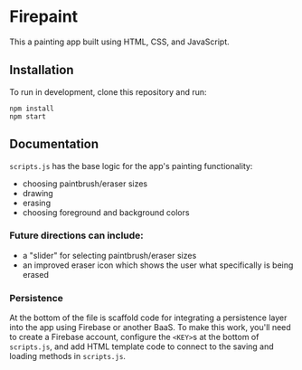 # Firepaint

This a painting app built using HTML, CSS, and JavaScript.

## Installation

To run in development, clone this repository and run:

```
npm install
npm start
```

## Documentation

`scripts.js` has the base logic for the app's painting functionality:

- choosing paintbrush/eraser sizes
- drawing
- erasing
- choosing foreground and background colors

### Future directions can include:

- a "slider" for selecting paintbrush/eraser sizes
- an improved eraser icon which shows the user what specifically is being erased

### Persistence

At the bottom of the file is scaffold code for integrating a persistence layer into the app using Firebase or another BaaS. To make this work, you'll need to create a Firebase account, configure the `<KEY>`s at the bottom of `scripts.js`, and add HTML template code to connect to the saving and loading methods in `scripts.js`.
